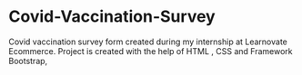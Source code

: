 # Covid-Vaccination-Survey
Covid vaccination survey form created during my internship at Learnovate Ecommerce. Project is created with the help of HTML , CSS and Framework Bootstrap,
